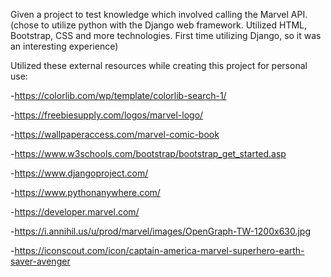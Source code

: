 Given a project to test knowledge which involved calling the Marvel API. (chose to utilize python with the Django web framework. Utilized HTML, Bootstrap, CSS and more technologies. First time utilizing Django, so it was an interesting experience)

Utilized these external resources while creating this project for personal use:

-https://colorlib.com/wp/template/colorlib-search-1/

-https://freebiesupply.com/logos/marvel-logo/

-https://wallpaperaccess.com/marvel-comic-book

-https://www.w3schools.com/bootstrap/bootstrap_get_started.asp

-https://www.djangoproject.com/

-https://www.pythonanywhere.com/

-https://developer.marvel.com/

-https://i.annihil.us/u/prod/marvel/images/OpenGraph-TW-1200x630.jpg

-https://iconscout.com/icon/captain-america-marvel-superhero-earth-saver-avenger
